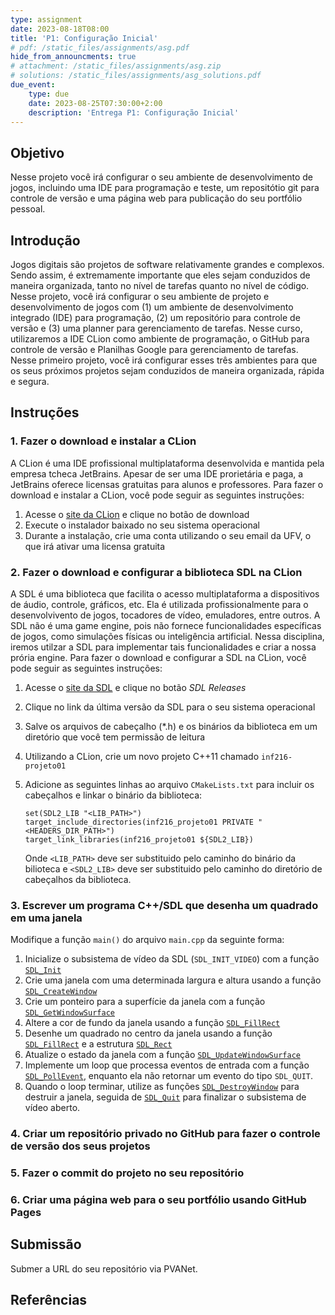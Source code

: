 ```yaml
---
type: assignment
date: 2023-08-18T08:00
title: 'P1: Configuração Inicial'
# pdf: /static_files/assignments/asg.pdf
hide_from_announcments: true
# attachment: /static_files/assignments/asg.zip
# solutions: /static_files/assignments/asg_solutions.pdf
due_event: 
    type: due
    date: 2023-08-25T07:30:00+2:00
    description: 'Entrega P1: Configuração Inicial'
---
```


## Objetivo

Nesse projeto você irá configurar o seu ambiente de desenvolvimento de jogos, incluindo uma IDE para programação e teste, um repositótio git para controle de versão e uma página web para publicação do seu portfólio pessoal.

## Introdução

<!-- No contexto da indústria de jogos digitais, um portfólio é uma coleção organizada de projetos relacionados à criação de jogos. É uma ferramenta essencial para os profissionais dessa área, incluindo programadores, artistas, designers, compositores, entre outros, que desejam mostrar suas habilidades, experiências e realizações aos potenciais empregadores, clientes ou parceiros.

O portfólio permite que os criadores de jogos demonstrem suas capacidades, estilo artístico, conhecimento técnico e criatividade. Ele pode conter uma variedade de materiais, dependendo da especialização do indivíduo e do seu envolvimento em diferentes aspectos do desenvolvimento de jogos. Como essa é uma disciplina de Ciência da Computação, o seu portfólio deverá destavar suas habilidades como programador. Sendo assim, os principais materiais do seu porfólio serão trechos de códigos associados a imagens ou vídeos do jogo e comentários que evidenciem suas princiais contribuições para aquele projeto.

Nesse projeto, você irá usar o GitHub para hospedar um repositório git que será usado durante a disciplina para o controle de versão dos seus projetos, bem como a página web do seu portfolio. -->

Jogos digitais são projetos de software relativamente grandes e complexos. Sendo assim, é extremamente importante que eles sejam conduzidos de maneira organizada, tanto no nível de tarefas quanto no nível de código. Nesse projeto, você irá configurar o seu ambiente de projeto e desenvolvimento de jogos com (1) um ambiente de desenvolvimento integrado (IDE) para programação, (2) um repositório para controle de versão e (3) uma planner para gerenciamento de tarefas. Nesse curso, utilizaremos a IDE CLion como ambiente de programação, o GitHub para controle de versão e Planilhas Google para gerenciamento de tarefas. Nesse primeiro projeto, você irá configurar esses três ambientes para que os seus próximos projetos sejam conduzidos de maneira organizada, rápida e segura.

## Instruções

### **1. Fazer o download e instalar a CLion**

A CLion é uma IDE profissional multiplataforma desenvolvida e mantida pela empresa tcheca JetBrains. Apesar de ser uma IDE prorietária e paga, a JetBrains oferece licensas gratuitas para alunos e professores. Para fazer o download e instalar a CLion, você pode seguir as seguintes instruções:

1. Acesse o [site da CLion](https://www.jetbrains.com/clion/) e clique no botão de download
2. Execute o instalador baixado no seu sistema operacional
3. Durante a instalação, crie uma conta utilizando o seu email da UFV, o que irá ativar uma licensa gratuita

### **2. Fazer o download e configurar a biblioteca SDL na CLion**

A SDL é uma biblioteca que facilita o acesso multiplataforma a dispositivos de áudio, controle, gráficos, etc. Ela é utilizada profissionalmente para o desenvolvivento de jogos, tocadores de vídeo, emuladores, entre outros. A SDL não é uma game engine, pois não fornece funcionalidades específicas de jogos, como simulações físicas ou inteligência artificial. Nessa disciplina, iremos utilzar a SDL para implementar tais funcionalidades e criar a nossa prória engine. Para fazer o download e configurar a SDL na CLion, você pode seguir as seguintes instruções:

1. Acesse o [site da SDL](https://www.libsdl.org/index.php) e clique no botão *SDL Releases* 
2. Clique no link da última versão da SDL para o seu sistema operacional
3. Salve os arquivos de cabeçalho (*.h) e os binários da biblioteca em um diretório que você tem permissão de leitura
4. Utilizando a CLion, crie um novo projeto C++11 chamado `inf216-projeto01`
5. Adicione as seguintes linhas ao arquivo `CMakeLists.txt` para incluir os cabeçalhos e linkar o binário da biblioteca:

    ```
    set(SDL2_LIB "<LIB_PATH>")
    target_include_directories(inf216_projeto01 PRIVATE "<HEADERS_DIR_PATH>")
    target_link_libraries(inf216_projeto01 ${SDL2_LIB})
    ```

    Onde `<LIB_PATH>` deve ser substituido pelo caminho do binário da bilioteca e `<SDL2_LIB>` deve ser substituido
    pelo caminho do diretório de cabeçalhos da biblioteca.

### **3. Escrever um programa C++/SDL que desenha um quadrado em uma janela**

Modifique a função `main()` do arquivo `main.cpp` da seguinte forma:

1. Inicialize o subsistema de vídeo da SDL (`SDL_INIT_VIDEO`) com a função [`SDL_Init`](https://wiki.libsdl.org/SDL2/SDL_PollEvent)
2. Crie uma janela com uma determinada largura e altura usando a função [`SDL_CreateWindow`](https://wiki.libsdl.org/SDL2/SDL_CreateWindow)
3. Crie um ponteiro para a superfície da janela com a função [`SDL_GetWindowSurface`](https://wiki.libsdl.org/SDL2/SDL_GetWindowSurface)
4. Altere a cor de fundo da janela usando a função [`SDL_FillRect`](https://wiki.libsdl.org/SDL2/SDL_FillRect)
5. Desenhe um quadrado no centro da janela usando a função [`SDL_FillRect`](https://wiki.libsdl.org/SDL2/SDL_FillRect) e a estrutura [`SDL_Rect`](https://wiki.libsdl.org/SDL2/SDL_Rect)
6. Atualize o estado da janela com a função [`SDL_UpdateWindowSurface`](https://wiki.libsdl.org/SDL2/SDL_UpdateWindowSurface)
7. Implemente um loop que processa eventos de entrada com a função [`SDL_PollEvent`](https://wiki.libsdl.org/SDL2/SDL_PollEvent), enquanto ela não retornar um evento do tipo `SDL_QUIT`.
8. Quando o loop terminar, utilize as funções [`SDL_DestroyWindow`](https://wiki.libsdl.org/SDL2/SDL_DestroyWindow) para destruir a janela, seguida de [`SDL_Quit`](https://wiki.libsdl.org/SDL2/SDL_Quit) para 
finalizar o subsistema de vídeo aberto.

### **4. Criar um repositório privado no GitHub para fazer o controle de versão dos seus projetos**
### **5. Fazer o commit do projeto no seu repositório**
### **6. Criar uma página web para o seu portfólio usando GitHub Pages**

## Submissão

Submer a URL do seu repositório via PVANet.

## Referências



